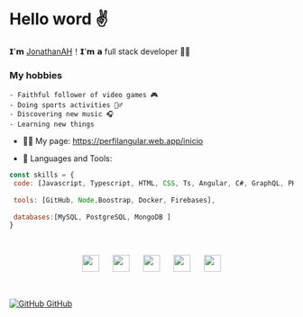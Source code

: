 # Hello word ✌
𝗜'𝗺 [JonathanAH](https://github.com/JonathanArtetaH)！𝗜'𝗺 𝗮 full stack developer 👨‍💻
### My hobbies
    - Faithful follower of video games 🎮
    - Doing sports activities 🏋️‍♂️
    - Discovering new music 🎧
    - Learning new things

  - 👨‍💻 My page: https://perfilangular.web.app/inicio
 
  - 🌱 Languages and Tools: 

 ```javascript
const skills = { 
  code: [Javascript, Typescript, HTML, CSS, Ts, Angular, C#, GraphQL, PHP],
  
  tools: [GitHub, Node,Boostrap, Docker, Firebases],
  
  databases:[MySQL, PostgreSQL, MongoDB ]  
}
```
  
<br>
 
  <p align="center">
    <a style="margin:10px" href="https://perfilangular.web.app/inicio" alt="JonathanAH"><img src="https://perfilangular.web.app/assets/image/logos/logoicono.png" height="30" width="30"></a>     
    <a style="margin:10px" href="https://twitter.com/JonaSmith7w7" alt="Twitter"><img src="https://github.com/nitish-awasthi/nitish-awasthi/blob/master/twitter.png" height="30" width="30"></a>     
    <a style="margin:10px" href="https://www.linkedin.com/in/jonathanartetahuerta/" alt="Linkedin"><img src="https://github.com/nitish-awasthi/nitish-awasthi/blob/master/174857.png" height="30" width="30"></a> 
  <a style="margin:10px" href="https://www.instagram.com/jonanthanah/" alt="Instagram"><img src="https://github.com/nitish-awasthi/nitish-awasthi/blob/master/instagram-logo-png-transparent-background-hd-3.png" height="30" width="30"></a> 
  <a style="margin:10px" href="https://www.codechef.com/users/jho345943" alt="Codechef"><img src="https://github.com/nitish-awasthi/nitish-awasthi/blob/master/c5d9fc1e18bcf039f464c2ab6cfb3eb6.jpg" height="30" width="30"></a> 
  </p>

<br> 

 [![GitHub](https://i.stack.imgur.com/tskMh.png) GitHub](https://github.com/JonathanArtetaH)